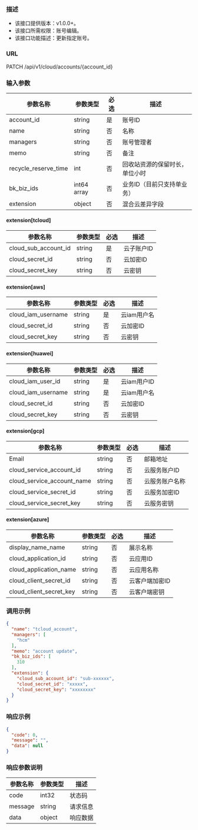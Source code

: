### 描述

- 该接口提供版本：v1.0.0+。
- 该接口所需权限：账号编辑。
- 该接口功能描述：更新指定账号。

### URL

PATCH /api/v1/cloud/accounts/{account_id}

### 输入参数

| 参数名称                 | 参数类型        | 必选 | 描述              |
|----------------------|-------------|----|-----------------|
| account_id           | string      | 是  | 账号ID            |
| name                 | string      | 否  | 名称              |
| managers             | string      | 否  | 账号管理者           |
| memo                 | string      | 否  | 备注              |
| recycle_reserve_time | int         | 否  | 回收站资源的保留时长，单位小时 |
| bk_biz_ids           | int64 array | 否  | 业务ID（目前只支持单业务）|
| extension            | object      | 否  | 混合云差异字段         |

#### extension[tcloud]

| 参数名称                 | 参数类型   | 必选 | 描述     |
|----------------------|--------|----|--------|
| cloud_sub_account_id | string | 是  | 云子账户ID |
| cloud_secret_id      | string | 否  | 云加密ID  |
| cloud_secret_key     | string | 否  | 云密钥    |

#### extension[aws]

| 参数名称               | 参数类型   | 必选 | 描述      |
|--------------------|--------|----|---------|
| cloud_iam_username | string | 是  | 云iam用户名 |
| cloud_secret_id    | string | 否  | 云加密ID   |
| cloud_secret_key   | string | 否  | 云密钥     |

#### extension[huawei]

| 参数名称               | 参数类型   | 必选 | 描述       |
|--------------------|--------|----|----------|
| cloud_iam_user_id  | string | 是  | 云iam用户ID |
| cloud_iam_username | string | 是  | 云iam用户名  |
| cloud_secret_id    | string | 否  | 云加密ID    |
| cloud_secret_key   | string | 否  | 云密钥      |

#### extension[gcp]

| 参数名称                       | 参数类型   | 必选 | 描述      |
|----------------------------|--------|----|---------|
| Email                      | string | 否  | 邮箱地址    |
| cloud_service_account_id   | string | 否  | 云服务账户ID |
| cloud_service_account_name | string | 否  | 云服务账户名称 |
| cloud_service_secret_id    | string | 否  | 云服务加密ID |
| cloud_service_secret_key   | string | 否  | 云服务密钥   |

#### extension[azure]

| 参数名称                    | 参数类型   | 必选 | 描述       |
|-------------------------|--------|----|----------|
| display_name_name       | string | 否  | 展示名称     |
| cloud_application_id    | string | 否  | 云应用ID    |
| cloud_application_name  | string | 否  | 云应用名称    |
| cloud_client_secret_id  | string | 否  | 云客户端加密ID |
| cloud_client_secret_key | string | 否  | 云客户端密钥   |

### 调用示例

```json
{
  "name": "tcloud_account",
  "managers": [
    "hcm"
  ],
  "memo": "account update",
  "bk_biz_ids": [
    310
  ],
  "extension": {
    "cloud_sub_account_id": "sub-xxxxxx",
    "cloud_secret_id": "xxxxx",
    "cloud_secret_key": "xxxxxxxx"
  }
}
```

### 响应示例

```json
{
  "code": 0,
  "message": "",
  "data": null
}
```

### 响应参数说明

| 参数名称    | 参数类型   | 描述   |
|---------|--------|------|
| code    | int32  | 状态码  |
| message | string | 请求信息 |
| data    | object | 响应数据 |
